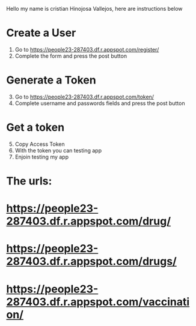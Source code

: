 Hello my name is cristian Hinojosa Vallejos, here are instructions below
# Create a User 
1)  Go to https://people23-287403.df.r.appspot.com/register/
2)  Complete the form and press the post button
# Generate a Token  
3)  Go to https://people23-287403.df.r.appspot.com/token/
4)  Complete username and passwords fields and press the post button
# Get a token
5) Copy Access Token
6) With  the token you can testing app
7) Enjoin testing my app

#  The urls:
#  https://people23-287403.df.r.appspot.com/drug/
#  https://people23-287403.df.r.appspot.com/drugs/
#  https://people23-287403.df.r.appspot.com/vaccination/